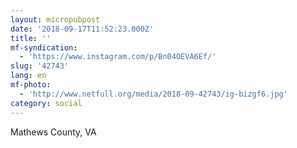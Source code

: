 ```yaml
---
layout: micropubpost
date: '2018-09-17T11:52:23.000Z'
title: ''
mf-syndication:
  - 'https://www.instagram.com/p/Bn04OEVA6Ef/'
slug: '42743'
lang: en
mf-photo:
  - 'http://www.netfull.org/media/2018-09-42743/ig-bizgf6.jpg'
category: social
---
```

Mathews County, VA

